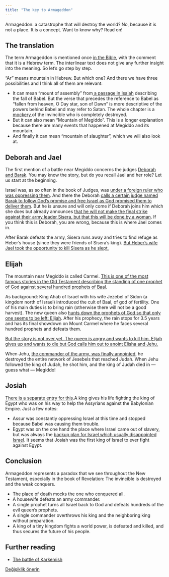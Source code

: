 ```yaml
---
title: "The key to Armageddon"
---
```



Armageddon: a catastrophe that will destroy the world? No, because it is not a place. It is a concept. Want to know why? Read on!


## The translation

<a name="02ee"></a>
The term Armageddon is mentioned once [in the Bible,](https://www.bibleserver.com/NIV/Revelation16%3A16) with the comment that it is a Hebrew term. The interlinear text does not give any further insight into the meaning. So let’s go step by step.

“Ar” means mountain in Hebrew. But which one? And there we have three possibilities and I think all of them are relevant:

- It can mean “mount of assembly” from[ a passage in Isaiah](https://www.bibleserver.com/NIV/Isaiah14%3A13) describing the fall of Babel. But the verse that precedes the reference to Babel as “fallen from heaven, O Day star, son of Dawn” is more descriptive of the powers behind Babel and may refer to Satan. The whole chapter is a [mockery ](https://www.bibleserver.com/NIV/Isaiah14%3A3-4)of the invincible who is completely destroyed.
- But it can also mean “Mountain of Megiddo”. This is a longer explanation because there are many events that happened at Megiddo and its mountain.
- And finally it can mean “mountain of slaughter”, which we will also look at.



## Deborah and Jael

<a name="4d88"></a>
The first mention of a battle near Megiddo concerns the judges [Deborah and Barak](https://www.bibleserver.com/NIV/Judges4). You may know the story, but do you recall Jael and her role? Let us start at the beginning.

Israel was, as so often in the book of Judges, was [under a foreign ruler who was oppressing them](https://www.bibleserver.com/NIV/Judges4%3A1-3). And there the Deborah [calls a certain judge named Barak to follow God’s promise and free Israel as God promised them to deliver them](https://www.bibleserver.com/NIV/Judges4%3A3-7). But he is unsure and will only come if Deborah joins him which she does but already announces [that he will not make the final strike against their army leader Sisera, but that this will be done by a woman](https://www.bibleserver.com/NIV/Judges4%3A8-9). If you think this is Deborah, you are wrong, because this is where Jael comes in.

After Barak defeats the army, Sisera runs away and tries to find refuge as Heber’s house (since they were friends of Sisera’s king). [But Heber‘s wife Jael took the opportunity to kill Sisera as he slept.](https://www.bibleserver.com/NIV/Judges4%3A15-21)


## Elijah

<a name="d43b"></a>
The mountain near Megiddo is called Carmel. [This is one of the most famous stories in the Old Testament describing the standing of one prophet of God against several hundred prophets of Baal](https://www.bibleserver.com/NIV/1%20Kings18).

As background: King Ahab of Israel with his wife Jezebel of Sidon (a kingdom north of Israel) introduced the cult of Baal, of god of fertility. One of his main duties is to bring rain (otherwise there will not be a good harvest). The new queen also [hunts down the prophets of God so that only one seems to be left: Elijah](https://www.bibleserver.com/NIV/1%20Kings19%3A10). After his prophecy, the rain stops for 3.5 years and has its final showdown on Mount Carmel where he faces several hundred prophets and defeats them.

[But the story is not over yet. The queen is angry and wants to kill him. Elijah gives up and wants to die but God calls him out to anoint Elisha and Jehu.](https://www.bibleserver.com/NIV/1%20Kings19)

When Jehu, [the commander of the army, was finally annointed](https://www.bibleserver.com/NIV/2%20Kings9), he destroyed the entire network of Jesebels that reached Judah. When Jehu followed the king of Judah, he shot him, and the king of Judah died in — guess what — Megiddo!


## Josiah

<a name="a257"></a>
[There is a separate entry for this](../../../content/bowls/expl/armageddon-and-the-battle-of-karkemish).A king gives his life fighting the king of Egypt who was on his way to help the Assyrians against the Babylonian Empire. Just a few notes:

- Assur was constantly oppressing Israel at this time and stopped because Babel was causing them trouble.
- Egypt was on the one hand the place where Israel came out of slavery, but was always the [backup plan for Israel which usually disappointed Israel](https://www.bibleserver.com/NIV/2%20Kings18%3A21). It seems that Josiah was the first king of Israel to ever fight against Egypt.



## Conclusion

<a name="c932"></a>
Armageddon represents a paradox that we see throughout the New Testament, especially in the book of Revelation: The invincible is destroyed and the weak conquers.

- The place of death mocks the one who conquered all.
- A housewife defeats an army commander.
- A single prophet turns all Israel back to God and defeats hundreds of the evil queen’s prophets.
- A single commander overthrows his king and the neighboring king without preparation.
- A king of a tiny kingdom fights a world power, is defeated and killed, and thus secures the future of his people.



## Further reading

<a name="840b"></a>
- [The battle of Karkemish](../../../content/bowls/expl/armageddon-and-the-battle-of-karkemish)







[Değişiklik önerin](https://github.com/revelation-today/revelation-today/blob/main/exampleSite/content/docs/content/bowls/expl/the-key-to-armageddon.md)
